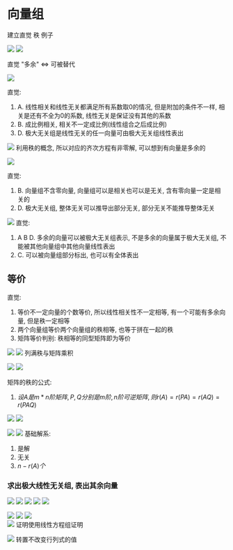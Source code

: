 # 向量组

建立直觉
秩
例子

![](6.向量组-imgs/20201028213926.png)
![](6.向量组-imgs/20201028213939.png)

直觉 "多余" <=> 可被替代

![](6.向量组-imgs/20201028224302.png)

直觉:

1. A. 线性相关和线性无关都满足所有系数取0的情况, 但是附加的条件不一样, 相关是还有不全为0的系数, 线性无关是保证没有其他的系数
2. B. 成比例相关, 相关不一定成比例(线性组合之后成比例)
3. D. 极大无关组是线性无关的任一向量可由极大无关组线性表出
  
![](6.向量组-imgs/20201028214109.png)
利用秩的概念, 所以对应的齐次方程有非零解, 可以想到有向量是多余的

![](6.向量组-imgs/20201028225508.png)

直觉:

1. B. 向量组不含零向量, 向量组可以是相关也可以是无关, 含有零向量一定是相关的
2. D. 极大无关组, 整体无关可以推导出部分无关, 部分无关不能推导整体无关

![](6.向量组-imgs/20201028225757.png)
直觉:

1. A B D. 多余的向量可以被极大无关组表示, 不是多余的向量属于极大无关组, 不能被其他向量组中其他向量线性表出
2. C. 可以被向量组部分标出, 也可以有全体表出

## 等价

直觉:

1. 等价不一定向量的个数等价, 所以线性相关性不一定相等, 有一个可能有多余向量, 但是秩一定相等
2. 两个向量组等价两个向量组的秩相等, 也等于拼在一起的秩
3. 矩阵等价判别: 秩相等的同型矩阵即为等价

![](6.向量组-imgs/20201028231139.png)
![](6.向量组-imgs/20201028231406.png)
列满秩与矩阵乘积

![](6.向量组-imgs/20201028233232.png)
![](6.向量组-imgs/20201028233343.png)

矩阵的秩的公式:

1. $设A是m * n 阶矩阵, P, Q分别是m阶, n阶可逆矩阵, 则r(A)=r(PA)=r(AQ)=r(PAQ)$

![](6.向量组-imgs/20201028223344.png)
![](6.向量组-imgs/20201028223323.png)

![](6.向量组-imgs/20201028234043.png)
![](6.向量组-imgs/20201028234105.png)
基础解系:

1. 是解
2. 无关
3. $n - r(A) 个$

### 求出极大线性无关组, 表出其余向量

![](6.向量组-imgs/20201028234734.png)
![](6.向量组-imgs/20201028234758.png)
![](6.向量组-imgs/20201028234842.png)
![](6.向量组-imgs/20201028234943.png)
![](6.向量组-imgs/20201028235002.png)

![](6.向量组-imgs/20201028235133.png)
![](6.向量组-imgs/20201028235328.png)
![](6.向量组-imgs/20201028235348.png)  
![](6.向量组-imgs/20201028235437.png)
证明使用线性方程组证明

![](6.向量组-imgs/20201028235239.png)
转置不改变行列式的值
